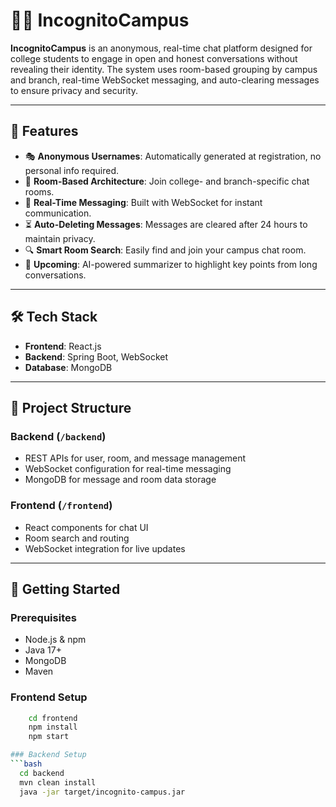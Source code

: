 # 🕵️‍♂️ IncognitoCampus

**IncognitoCampus** is an anonymous, real-time chat platform designed for college students to engage in open and honest conversations without revealing their identity. The system uses room-based grouping by campus and branch, real-time WebSocket messaging, and auto-clearing messages to ensure privacy and security.

---

## 🚀 Features

- 🎭 **Anonymous Usernames**: Automatically generated at registration, no personal info required.
- 🏫 **Room-Based Architecture**: Join college- and branch-specific chat rooms.
- 💬 **Real-Time Messaging**: Built with WebSocket for instant communication.
- ⏳ **Auto-Deleting Messages**: Messages are cleared after 24 hours to maintain privacy.
- 🔍 **Smart Room Search**: Easily find and join your campus chat room.
- 🧠 **Upcoming**: AI-powered summarizer to highlight key points from long conversations.

---

## 🛠️ Tech Stack

- **Frontend**: React.js  
- **Backend**: Spring Boot, WebSocket  
- **Database**: MongoDB  

---

## 📂 Project Structure

### Backend (`/backend`)
- REST APIs for user, room, and message management
- WebSocket configuration for real-time messaging
- MongoDB for message and room data storage

### Frontend (`/frontend`)
- React components for chat UI
- Room search and routing
- WebSocket integration for live updates

---

## 🚀 Getting Started

### Prerequisites
- Node.js & npm
- Java 17+
- MongoDB
- Maven

### Frontend Setup
```bash
    cd frontend
    npm install
    npm start

### Backend Setup
```bash
  cd backend
  mvn clean install
  java -jar target/incognito-campus.jar

